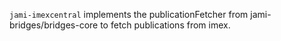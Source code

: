 `jami-imexcentral` implements the publicationFetcher from jami-bridges/bridges-core to fetch publications from imex.

